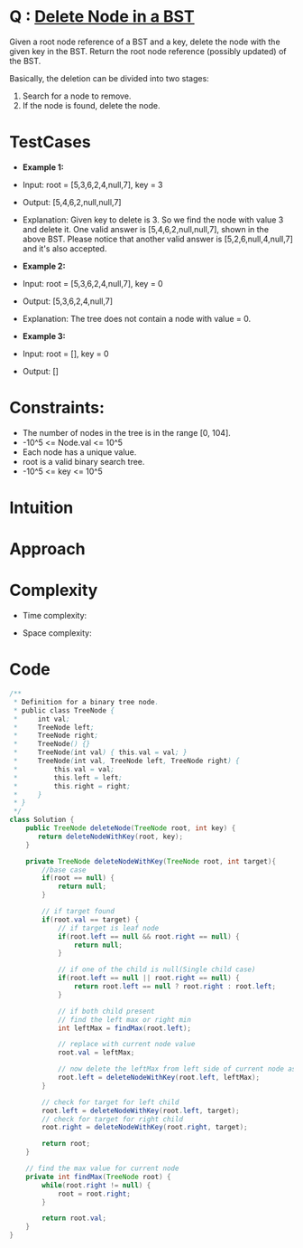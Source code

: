 # Q : [Delete Node in a BST](https://leetcode.com/problems/delete-node-in-a-bst/description/)
Given a root node reference of a BST and a key, delete the node with the given key in the BST. Return the root node reference (possibly updated) of the BST.

Basically, the deletion can be divided into two stages:

1. Search for a node to remove.
2. If the node is found, delete the node.

# TestCases

- **Example 1:**
- Input: root = [5,3,6,2,4,null,7], key = 3
- Output: [5,4,6,2,null,null,7]
- Explanation: Given key to delete is 3. So we find the node with value 3 and delete it.
One valid answer is [5,4,6,2,null,null,7], shown in the above BST.
Please notice that another valid answer is [5,2,6,null,4,null,7] and it's also accepted.

- **Example 2:**
- Input: root = [5,3,6,2,4,null,7], key = 0
- Output: [5,3,6,2,4,null,7]
- Explanation: The tree does not contain a node with value = 0.

- **Example 3:**
- Input: root = [], key = 0
- Output: []

# Constraints:
- The number of nodes in the tree is in the range [0, 104].
- -10^5 <= Node.val <= 10^5
- Each node has a unique value.
- root is a valid binary search tree.
- -10^5 <= key <= 10^5


# Intuition
<!-- Describe your first thoughts on how to solve this problem. -->

# Approach
<!-- Describe your approach to solving the problem. -->

# Complexity
- Time complexity:
<!-- Add your time complexity here, e.g. $$O(n)$$ -->

- Space complexity:
<!-- Add your space complexity here, e.g. $$O(n)$$ -->

# Code
```java []
/**
 * Definition for a binary tree node.
 * public class TreeNode {
 *     int val;
 *     TreeNode left;
 *     TreeNode right;
 *     TreeNode() {}
 *     TreeNode(int val) { this.val = val; }
 *     TreeNode(int val, TreeNode left, TreeNode right) {
 *         this.val = val;
 *         this.left = left;
 *         this.right = right;
 *     }
 * }
 */
class Solution {
    public TreeNode deleteNode(TreeNode root, int key) {
       return deleteNodeWithKey(root, key);
    }

    private TreeNode deleteNodeWithKey(TreeNode root, int target){
        //base case 
        if(root == null) {
            return null;
        }

        // if target found
        if(root.val == target) {
            // if target is leaf node
            if(root.left == null && root.right == null) {
                return null;
            }

            // if one of the child is null(Single child case)
            if(root.left == null || root.right == null) {
                return root.left == null ? root.right : root.left;
            }

            // if both child present
            // find the left max or right min 
            int leftMax = findMax(root.left);

            // replace with current node value
            root.val = leftMax;

            // now delete the leftMax from left side of current node as we have replaced with current node
            root.left = deleteNodeWithKey(root.left, leftMax);
        }

        // check for target for left child
        root.left = deleteNodeWithKey(root.left, target);
        // check for target for right child
        root.right = deleteNodeWithKey(root.right, target);

        return root;
    }

    // find the max value for current node
    private int findMax(TreeNode root) {
        while(root.right != null) {
            root = root.right;
        }

        return root.val;
    }
}
```